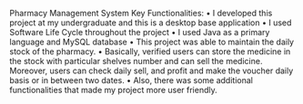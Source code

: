 
Pharmacy Management System Key Functionalities:
•	I developed this project at my undergraduate and this is a desktop base application 
•	I used Software Life Cycle throughout the project 
•	I used Java as a primary language and MySQL database
•	This project was able to maintain the daily stock of the pharmacy.
•	Basically, verified users can store the medicine in the stock with particular shelves number and can sell the medicine. Moreover, users can check daily sell, and profit and make the voucher daily basis or in between two dates.
•	Also, there was some additional functionalities that made my project more user friendly.